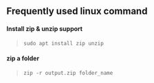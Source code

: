 ## Frequently used linux command

#### Install zip & unzip support
> `sudo apt install zip unzip`

#### zip a folder
> `zip -r output.zip folder_name`